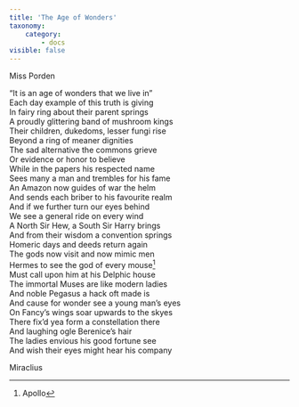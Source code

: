 ```yaml
---
title: 'The Age of Wonders'
taxonomy:
    category:
        - docs
visible: false
---
```


<div class="author">Miss Porden</div>

“It is an age of wonders that we live in”  
Each day example of this truth is giving  
In fairy ring about their parent springs  
A proudly glittering band of mushroom kings  
Their children, dukedoms, lesser fungi rise  
Beyond a ring of meaner dignities  
The sad alternative the commons grieve  
Or evidence or honor to believe  
While in the papers his respected name  
Sees many a man and trembles for his fame  
An Amazon now guides of war the helm  
And sends each briber to his favourite realm  
And if we further turn our eyes behind  
We see a general ride on every wind  
A North Sir Hew, a South Sir Harry brings  
And from their wisdom a convention springs  
Homeric days and deeds return again  
The gods now visit and now mimic men  
Hermes to see the god of every mouse[^1]  
Must call upon him at his Delphic house  
The immortal Muses are like modern ladies  
And noble Pegasus a hack oft made is  
And cause for wonder see a young man’s eyes  
On Fancy’s wings soar upwards to the skyes  
There fix’d yea form a constellation there  
And laughing ogle Berenice’s hair  
The ladies envious his good fortune see  
And wish their eyes might hear his company  
  
Miraclius

[^1]: Apollo  